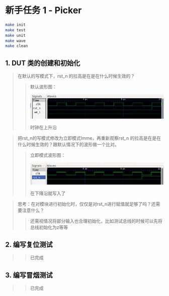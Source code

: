 # 新手任务 1 - Picker

```bash
make init
make test
make unit
make wave
make clean
```


## 1. DUT 类的创建和初始化

> 在默认的写模式下，rst_n 的拉高是在是在什么时候生效的？
> > 默认波形图：
> > 
> > ![wave1.png](resource/wave1.png)
> >
> > 时钟在上升沿

> 把rst_n的写模式修改为立即模式Imme，再重新观察rst_n 的拉高是在是在什么时候生效的？跟默认情况下的波形做一个比对。
> > 立即模式波形图：
> > 
> > ![wave2.png](resource/wave2.png)
> >
> > 在下降沿就写入了

> 思考：在对模块进行初始化时，仅仅是对rst_n进行赋值就足够了吗？还需要注意什么？
> > 还需视情况将部分输入也合理初始化，比如测试总线的时候可以先将总线初始化为z等等

## 2. 编写复位测试

> > 已完成

## 3. 编写冒烟测试

> > 已完成
